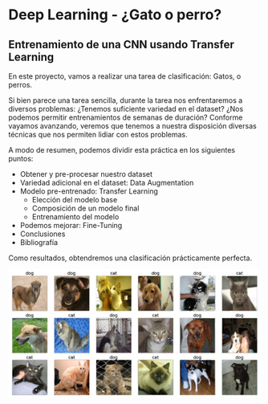 # Deep Learning - ¿Gato o perro?
## Entrenamiento de una CNN usando Transfer Learning
En este proyecto, vamos a realizar una tarea de clasificación: Gatos, o perros.

Si bien parece una tarea sencilla, durante la tarea nos enfrentaremos a diversos problemas: ¿Tenemos suficiente variedad en el dataset? ¿Nos podemos permitir entrenamientos de semanas de duración?
Conforme vayamos avanzando, veremos que tenemos a nuestra disposición diversas técnicas que nos permiten lidiar con estos problemas.

A modo de resumen, podemos dividir esta práctica en los siguientes puntos:

   * Obtener y pre-procesar nuestro dataset
   * Variedad adicional en el dataset: Data Augmentation
   * Modelo pre-entrenado: Transfer Learning
      * Elección del modelo base
      * Composición de un modelo final
      * Entrenamiento del modelo
   * Podemos mejorar: Fine-Tuning
   * Conclusiones
   * Bibliografía


Como resultados, obtendremos una clasificación prácticamente perfecta.

![gatosvsperros](gatosvsperros.png)
